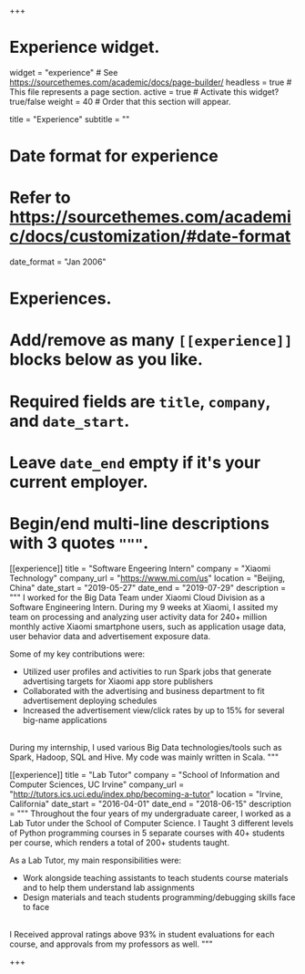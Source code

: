 +++
# Experience widget.
widget = "experience"  # See https://sourcethemes.com/academic/docs/page-builder/
headless = true  # This file represents a page section.
active = true  # Activate this widget? true/false
weight = 40  # Order that this section will appear.

title = "Experience"
subtitle = ""

# Date format for experience
#   Refer to https://sourcethemes.com/academic/docs/customization/#date-format
date_format = "Jan 2006"

# Experiences.
#   Add/remove as many `[[experience]]` blocks below as you like.
#   Required fields are `title`, `company`, and `date_start`.
#   Leave `date_end` empty if it's your current employer.
#   Begin/end multi-line descriptions with 3 quotes `"""`.
[[experience]]
  title = "Software Engeering Intern"
  company = "Xiaomi Technology"
  company_url = "https://www.mi.com/us"
  location = "Beijing, China"
  date_start = "2019-05-27"
  date_end = "2019-07-29"
  description = """
  I worked for the Big Data Team under Xiaomi Cloud Division as a Software Engineering Intern. During my 9 weeks at Xiaomi, I assited my team on processing and analyzing user activity data for 240+ million monthly active Xiaomi smartphone users, such as application usage data, user behavior data and advertisement exposure data.

  Some of my key contributions were:
  * Utilized user profiles and activities to run Spark jobs that generate advertising targets for Xiaomi app store publishers
  * Collaborated with the advertising and business department to fit advertisement deploying schedules
  * Increased the advertisement view/click rates by up to 15% for several big-name applications

  <br/>During my internship, I used various Big Data technologies/tools such as Spark, Hadoop, SQL and Hive. My code was mainly written in Scala.
  """

[[experience]]
  title = "Lab Tutor"
  company = "School of Information and Computer Sciences, UC Irvine"
  company_url = "http://tutors.ics.uci.edu/index.php/becoming-a-tutor"
  location = "Irvine, California"
  date_start = "2016-04-01"
  date_end = "2018-06-15"
  description = """
  Throughout the four years of my undergraduate career, I worked as a Lab Tutor under the School of Computer Science. I Taught 3 different levels of Python programming courses in 5 separate courses with 40+ students per course, which renders a total of 200+ students taught.

  As a Lab Tutor, my main responsibilities were:
  * Work alongside teaching assistants to teach students course materials and to help them understand lab assignments
  * Design materials and teach students programming/debugging skills face to face

  <br/>I Received approval ratings above 93% in student evaluations for each course, and approvals from my professors as well.
  """

+++
